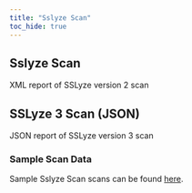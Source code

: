 ```yaml
---
title: "Sslyze Scan"
toc_hide: true
---
```

## Sslyze Scan
XML report of SSLyze version 2 scan

## SSLyze 3 Scan (JSON)
JSON report of SSLyze version 3 scan

### Sample Scan Data
Sample Sslyze Scan scans can be found [here](https://github.com/DefectDojo/django-DefectDojo/tree/master/unittests/scans/sslyze).
